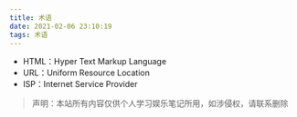```yaml
---
title: 术语
date: 2021-02-06 23:10:19
tags: 术语
---
```


- HTML：Hyper Text Markup Language
- URL：Uniform Resource Location
- ISP：Internet Service Provider

> 声明：本站所有内容仅供个人学习娱乐笔记所用，如涉侵权，请联系删除
